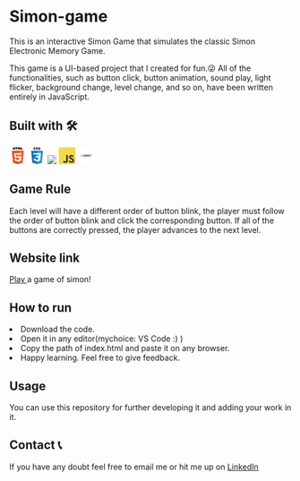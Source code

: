# Simon-game
This is an interactive Simon Game that simulates the classic Simon Electronic Memory Game.

This game is a UI-based project that I created for fun.😜
All of the functionalities, such as button click, button animation, sound play, light flicker, background change, level change, and so on, have been written entirely in JavaScript.

## Built with 🛠️
<code><img height="30" src="https://raw.githubusercontent.com/github/explore/80688e429a7d4ef2fca1e82350fe8e3517d3494d/topics/html/html.png"></code>
<code><img height="30" src="https://raw.githubusercontent.com/github/explore/80688e429a7d4ef2fca1e82350fe8e3517d3494d/topics/css/css.png"></code>
<code><img height="30" src="https://github.com/tomchen/stack-icons/raw/master/logos/bootstrap.svg"></code>
<code><img height="30" src="https://raw.githubusercontent.com/github/explore/80688e429a7d4ef2fca1e82350fe8e3517d3494d/topics/javascript/javascript.png"></code>
<code><img height="30" src="https://raw.githubusercontent.com/github/explore/80688e429a7d4ef2fca1e82350fe8e3517d3494d/topics/jquery/jquery.png"></code>

## Game Rule
Each level will have a different order of button blink, the player must follow the order of button blink and click the corresponding button.
If all of the buttons are correctly pressed, the player advances to the next level.

## Website link
<a href="https://chebrolutejaswi.github.io/Simon-game/">Play </a>a game of simon!

## How to run 
<li>Download the code.
<li>Open it in any editor(mychoice: VS Code :) )
<li>Copy the path of index.html and paste it on any browser.
<li>Happy learning. Feel free to give feedback.

## Usage 
You can use this repository for further developing it and adding your work in it. 

## Contact 📞
If you have any doubt feel free to email me or hit me up on [LinkedIn](https://www.linkedin.com/in/chebrolu-tejaswi/)
